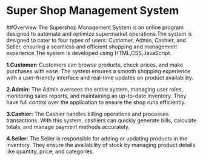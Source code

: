 # Super Shop Management System
##Overview
The Supershop Management System is an online program designed to automate and optimize supermarket operations.The system is designed to cater to four types of users: Customer, Admin, Cashier, and Seller, ensuring a seamless and efficient shopping and management experience.The system is developed using HTML,CSS,JavaScript.

**1.Customer:**
Customers can browse products, check prices, and make purchases with ease. The system ensures a smooth shopping experience with a user-friendly interface and real-time updates on product availability.

**2.Admin:**
The Admin oversees the entire system, managing user roles, monitoring sales reports, and maintaining an up-to-date inventory. They have full control over the application to ensure the shop runs efficiently.

**3.Cashier:**
The Cashier handles billing operations and processes transactions. With this system, cashiers can quickly generate bills, calculate totals, and manage payment methods accurately.

**4.Seller:**
The Seller is responsible for adding or updating products in the inventory. They ensure the availability of stock by managing product details like quantity, price, and categories.
